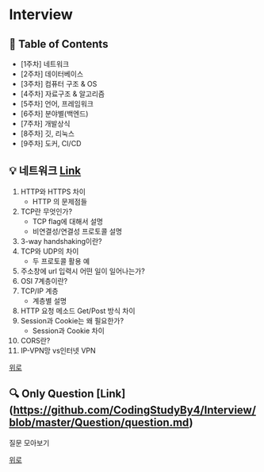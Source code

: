 ﻿# Interview
## 📝  Table of Contents     
- [1주차] 네트워크     
- [2주차] 데이터베이스    
- [3주차] 컴퓨터 구조 & OS     
- [4주차] 자료구조 & 알고리즘    
- [5주차] 언어, 프레임워크    
- [6주차] 분야별(백엔드)    
- [7주차] 개발상식    
- [8주차] 깃, 리눅스     
- [9주차] 도커, CI/CD    
    
     
## 💡  네트워크  [Link](https://github.com/CodingStudyBy4/Interview/blob/master/Network/network.md)
1.  HTTP와 HTTPS 차이    
	- HTTP 의 문제점들    
2.  TCP란 무엇인가?     
	- TCP flag에 대해서 설명    
	- 비연결성/연결성 프로토콜 설명    
3.  3-way handshaking이란?    
4. TCP와 UDP의 차이     
	- 두 프로토콜 활용 예    
5. 주소창에 url 입력시 어떤 일이 일어나는가?    
6.  OSI 7계층이란?    
7.  TCP/IP 계층    
	- 계층별 설명    
8.  HTTP 요청 메소드 Get/Post 방식 차이    
9.  Session과 Cookie는 왜 필요한가?    
	- Session과 Cookie 차이    
10.  CORS란?    
11.  IP-VPN망 vs인터넷 VPN    
    
[위로](##%20%F0%9F%93%9D%20%20Table%20of%20Contents)    
    
## 🔍 Only Question [Link] (https://github.com/CodingStudyBy4/Interview/blob/master/Question/question.md)
질문 모아보기 

[위로](##%20%F0%9F%93%9D%20%20Table%20of%20Contents)        
